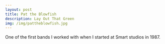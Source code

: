 ```yaml
---
layout: post
title: Pat the Blowfish 
description: Lay Out That Green
img: /img/pattheblowfish.jpg
---
```

One of the first bands I worked with when I started at Smart studios in 1987.